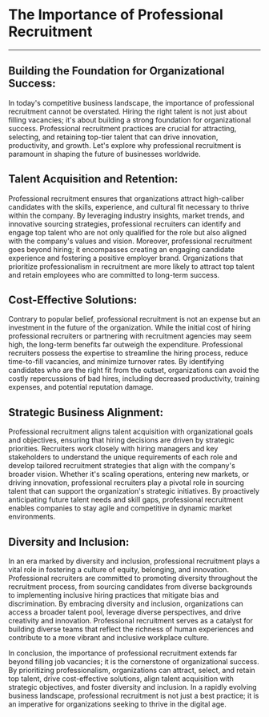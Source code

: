 ﻿
# The Importance of Professional Recruitment
***
## Building the Foundation for Organizational Success:
In today's competitive business landscape, the importance of professional recruitment cannot be overstated. Hiring the right talent is not just about filling vacancies; it's about building a strong foundation for organizational success. Professional recruitment practices are crucial for attracting, selecting, and retaining top-tier talent that can drive innovation, productivity, and growth. Let's explore why professional recruitment is paramount in shaping the future of businesses worldwide.

## Talent Acquisition and Retention:
Professional recruitment ensures that organizations attract high-caliber candidates with the skills, experience, and cultural fit necessary to thrive within the company. By leveraging industry insights, market trends, and innovative sourcing strategies, professional recruiters can identify and engage top talent who are not only qualified for the role but also aligned with the company's values and vision.
Moreover, professional recruitment goes beyond hiring; it encompasses creating an engaging candidate experience and fostering a positive employer brand. Organizations that prioritize professionalism in recruitment are more likely to attract top talent and retain employees who are committed to long-term success.

## Cost-Effective Solutions:
Contrary to popular belief, professional recruitment is not an expense but an investment in the future of the organization. While the initial cost of hiring professional recruiters or partnering with recruitment agencies may seem high, the long-term benefits far outweigh the expenditure.
Professional recruiters possess the expertise to streamline the hiring process, reduce time-to-fill vacancies, and minimize turnover rates. By identifying candidates who are the right fit from the outset, organizations can avoid the costly repercussions of bad hires, including decreased productivity, training expenses, and potential reputation damage.

## Strategic Business Alignment:
Professional recruitment aligns talent acquisition with organizational goals and objectives, ensuring that hiring decisions are driven by strategic priorities. Recruiters work closely with hiring managers and key stakeholders to understand the unique requirements of each role and develop tailored recruitment strategies that align with the company's broader vision.
Whether it's scaling operations, entering new markets, or driving innovation, professional recruiters play a pivotal role in sourcing talent that can support the organization's strategic initiatives. By proactively anticipating future talent needs and skill gaps, professional recruitment enables companies to stay agile and competitive in dynamic market environments.

## Diversity and Inclusion:
In an era marked by diversity and inclusion, professional recruitment plays a vital role in fostering a culture of equity, belonging, and innovation. Professional recruiters are committed to promoting diversity throughout the recruitment process, from sourcing candidates from diverse backgrounds to implementing inclusive hiring practices that mitigate bias and discrimination.
By embracing diversity and inclusion, organizations can access a broader talent pool, leverage diverse perspectives, and drive creativity and innovation. Professional recruitment serves as a catalyst for building diverse teams that reflect the richness of human experiences and contribute to a more vibrant and inclusive workplace culture.

In conclusion, the importance of professional recruitment extends far beyond filling job vacancies; it is the cornerstone of organizational success. By prioritizing professionalism, organizations can attract, select, and retain top talent, drive cost-effective solutions, align talent acquisition with strategic objectives, and foster diversity and inclusion. In a rapidly evolving business landscape, professional recruitment is not just a best practice; it is an imperative for organizations seeking to thrive in the digital age.
